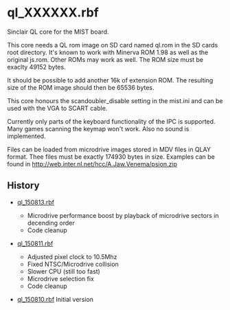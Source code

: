 ql_XXXXXX.rbf
=============

Sinclair QL core for the MIST board.

This core needs a QL rom image on SD card named ql.rom in the SD cards
root directory. It's known to work with Minerva ROM 1.98 as well as the
original js.rom. Other ROMs may work as well. The ROM size must be exaclty
49152 bytes.

It should be possible to add another 16k of extension ROM. The resulting size
of the ROM image should then be 65536 bytes.

This core honours the scandoubler_disable setting in the mist.ini and can
be used with the VGA to SCART cable.

Currently only parts of the keyboard functionality of the IPC is supported.
Many games scanning the keymap won't work. Also no sound is implemented.

Files can be loaded from microdrive images stored in MDV files in QLAY
format. Thee files must be exactly 174930 bytes in size. Examples can
be found in http://web.inter.nl.net/hcc/A.Jaw.Venema/psion.zip

History
-------

* [ql_150813.rbf](https://github.com/mist-devel/mist-binaries/raw/master/cores/ql/ql_150813.rbf)
  - Microdrive performance boost by playback of microdrive sectors in decending order
  - Code cleanup

* [ql_150811.rbf](https://github.com/mist-devel/mist-binaries/raw/master/cores/ql/ql_150811.rbf)
  - Adjusted pixel clock to 10.5Mhz
  - Fixed NTSC/Microdrive collision
  - Slower CPU (still too fast)
  - Microdrive selection fix
  - Code cleanup

* [ql_150810.rbf](https://github.com/mist-devel/mist-binaries/raw/master/cores/ql/ql_150810.rbf) Initial version
